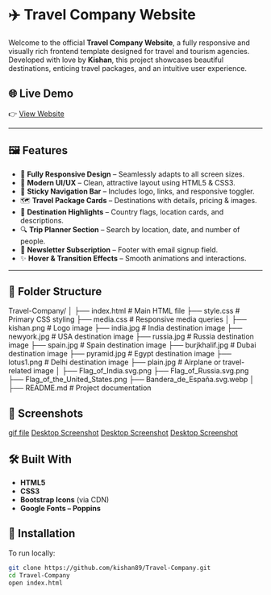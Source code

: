 # ✈️ Travel Company Website

Welcome to the official **Travel Company Website**, a fully responsive and visually rich frontend template designed for travel and tourism agencies. Developed with love by **Kishan**, this project showcases beautiful destinations, enticing travel packages, and an intuitive user experience.

## 🌐 Live Demo

👉 [View Website](https://kishan89.github.io/Travel-Company/)

---

## 🖼️ Features

- 🚀 **Fully Responsive Design** – Seamlessly adapts to all screen sizes.
- 🎨 **Modern UI/UX** – Clean, attractive layout using HTML5 & CSS3.
- 🧭 **Sticky Navigation Bar** – Includes logo, links, and responsive toggler.
- 🗺️ **Travel Package Cards** – Destinations with details, pricing & images.
- 📍 **Destination Highlights** – Country flags, location cards, and descriptions.
- 🔍 **Trip Planner Section** – Search by location, date, and number of people.
- 💌 **Newsletter Subscription** – Footer with email signup field.
- ✨ **Hover & Transition Effects** – Smooth animations and interactions.

---

## 📁 Folder Structure

Travel-Company/
│
├── index.html # Main HTML file
├── style.css # Primary CSS styling
├── media.css # Responsive media queries
│
├── kishan.png # Logo image
├── india.jpg # India destination image
├── newyork.jpg # USA destination image
├── russia.jpg # Russia destination image
├── spain.jpg # Spain destination image
├── burjkhalif.jpg # Dubai destination image
├── pyramid.jpg # Egypt destination image
├── lotus1.png # Delhi destination image
├── plain.jpg # Airplane or travel-related image
│
├── Flag_of_India.svg.png
├── Flag_of_Russia.svg.png
├── Flag_of_the_United_States.png
├── Bandera_de_España.svg.webp
│
├── README.md # Project documentation

## 📸 Screenshots

[gif file](./Demo/demogif.gif)
[Desktop Screenshot](./Demo/demopic1.png)
[Desktop Screenshot](./Demo/demopic2.png)
[Desktop Screenshot](./Demo/demopic3.png)

## 🛠️ Built With

- **HTML5**
- **CSS3**
- **Bootstrap Icons** (via CDN)
- **Google Fonts – Poppins**

## 🔧 Installation

To run locally:

```bash
git clone https://github.com/kishan89/Travel-Company.git
cd Travel-Company
open index.html
```
